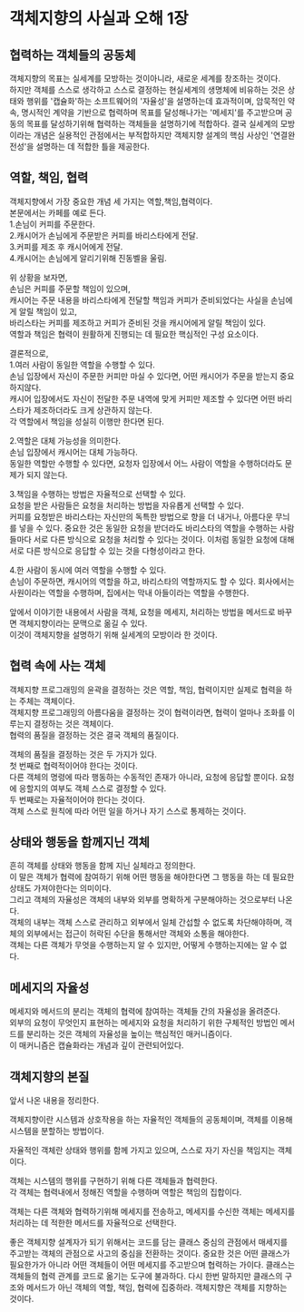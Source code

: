# 객체지향의 사실과 오해 1장
## 협력하는 객체들의 공동체
객체지향의 목표는 실세계를 모방하는 것이아니라, 새로운 세계를 창조하는 것이다.   
하지만 객체를 스스로 생각하고 스스로 결정하는 현실세계의 생명체에 비유하는 것은 상태와 행위를 '캡슐화'하는 소프트웨어의 '자율성'을 설명하는데 효과적이며, 암묵적인 약속, 명시적인 계약을 기반으로 협력하며 목표를 달성해나가는 '메세지'를 주고받으며 공동의 목표를 달성하기위해 협력하는 객체들을 설명하기에 적합하다.
결국 실세계의 모방이라는 개념은 실용적인 관점에서는 부적합하지만 객체지향 설계의 핵심 사상인 '연결완전성'을 설명하는 데 적합한 틀을 제공한다.   
   
## 역할, 책임, 협력
객체지향에서 가장 중요한 개념 세 가지는 역할,책임,협력이다.   
본문에서는 카페를 예로 든다.   
1.손님이 커피를 주문한다.   
2.캐시어가 손님에게 주문받은 커피를 바리스타에게 전달.   
3.커피를 제조 후 캐시어에게 전달.   
4.캐시어는 손님에게 알리기위해 진동벨을 울림.   
   
위 상황을 보자면,    
손님은 커피를 주문할 책임이 있으며,   
캐시어는 주문 내용을 바리스타에게 전달할 책임과 커피가 준비되었다는 사실을 손님에게 알릴 책임이 있고,   
바리스타는 커피를 제조하고 커피가 준비된 것을 캐시어에게 알릴 책임이 있다.   
역할과 책임은 협력이 원활하게 진행되는 데 필요한 핵심적인 구성 요소이다.   
   
결론적으로,   
1.여러 사람이 동일한 역할을 수행할 수 있다.   
손님 입장에서 자신이 주문한 커피만 마실 수 있다면, 어떤 캐시어가 주문을 받는지 중요하지않다.   
캐시어 입장에서도 자신이 전달한 주문 내역에 맞게 커피만 제조할 수 있다면 어떤 바리스타가 제조하더라도 크게 상관하지 않는다.   
각 역할에서 책임을 성실히 이행만 한다면 된다.   
   
2.역할은 대체 가능성을 의미한다.   
손님 입장에서 캐시어는 대체 가능하다.   
동일한 역할만 수행할 수 있다면, 요청자 입장에서 어느 사람이 역할을 수행하더라도 문제가 되지 않는다.   
   
3.책임을 수행하는 방법은 자율적으로 선택할 수 있다.   
요청을 받은 사람들은 요청을 처리하는 방법을 자유롭게 선택할 수 있다.   
커피를 요청받은 바리스타는 자신만의 독특한 방법으로 향을 더 내거나, 아름다운 무늬를 넣을 수 있다. 중요한 것은 동일한 요청을 받더라도 바리스타의 역할을 수행하는 사람들마다 서로 다른 방식으로 요청을 처리할 수 있다는 것이다.
이처럼 동일한 요청에 대해 서로 다른 방식으로 응답할 수 있는 것을 다형성이라고 한다.   
   
4.한 사람이 동시에 여러 역할을 수행할 수 있다.   
손님이 주문하면, 캐시어의 역할을 하고, 바리스타의 역할까지도 할 수 있다. 회사에서는 사원이라는 역할을 수행하며, 집에서는 막내 아들이라는 역할을 수행한다.   
   
앞에서 이야기한 내용에서 사람을 객체, 요청을 메세지, 처리하는 방법을 메서드로 바꾸면 객체지향이라는 문맥으로 옮길 수 있다.   
이것이 객체지향을 설명하기 위해 실세계의 모방이라 한 것이다.   
   
## 협력 속에 사는 객체   
객체지향 프로그래밍의 윤곽을 결정하는 것은 역할, 책임, 협력이지만 실제로 협력을 하는 주체는 객체이다.   
객체지향 프로그래밍의 아름다움을 결정하는 것이 협력이라면, 협력이 얼마나 조화를 이루는지 결정하는 것은 객체이다.   
협력의 품질을 결정하는 것은 결국 객체의 품질이다.   
   
객체의 품질을 결정하는 것은 두 가지가 있다.   
첫 번째로 협력적이어야 한다는 것이다.   
다른 객체의 명령에 따라 행동하는 수동적인 존재가 아니라, 요청에 응답할 뿐이다. 요청에 응할지의 여부도 객체 스스로 결정할 수 있다.   
두 번째로는 자율적이어야 한다는 것이다.   
객체 스스로 원칙에 따라 어떤 일을 하거나 자기 스스로 통제하는 것이다.   
   
## 상태와 행동을 함께지닌 객체
흔히 객체를 상태와 행동을 함께 지닌 실체라고 정의한다.   
이 말은 객체가 협력에 참여하기 위해 어떤 행동을 해야한다면 그 행동을 하는 데 필요한 상태도 가져야한다는 의미이다.   
그리고 객체의 자율성은 객체의 내부와 외부를 명확하게 구분해야하는 것으로부터 나온다.   
객체의 내부는 객체 스스로 관리하고 외부에서 일체 간섭할 수 없도록 차단해야하며, 객체의 외부에서는 접근이 허락된 수단을 통해서만 객체와 소통을 해야한다.   
객체는 다른 객체가 무엇을 수행하는지 알 수 있지만, 어떻게 수행하는지에는 알 수 없다.   
   
## 메세지의 자율성
메세지와 메서드의 분리는 객체의 협력에 참여하는 객체들 간의 자율성을 올려준다.   
외부의 요청이 무엇인지 표현하는 메세지와 요청을 처리하기 위한 구체적인 방법인 메서드를 분리하는 것은 객체의 자율성을 높이는 핵심적인 매커니즘이다.   
이 매커니즘은 캡슐화라는 개념과 깊이 관련되어있다.   
   
## 객체지향의 본질   
앞서 나온 내용을 정리한다.   
   
객체지향이란 시스템과 상호작용을 하는 자율적인 객체들의 공동체이며, 객체를 이용해 시스템을 분할하는 방법이다.   
   
자율적인 객체란 상태와 행위를 함께 가지고 있으며, 스스로 자기 자신을 책임지는 객체이다.   
   
객체는 시스템의 행위를 구현하기 위해 다른 객체들과 협력한다.   
각 객체는 협력내에서 정해진 역할을 수행하며 역할은 책임의 집합이다.   
   
객체는 다른 객체와 협력하기위해 메세지를 전송하고, 메세지를 수신한 객체는 메세지를 처리하는 데 적한한 메서드를 자율적으로 선택한다.   
   
좋은 객체지향 설계자가 되기 위해서는 코드를 담는 클래스 중심의 관점에서 매세지를 주고받는 객체의 관점으로 사고의 중심을 전환하는 것이다. 중요한 것은 어떤 클래스가 필요한가가 아니라 어떤 객체들이 어떤 메세지를 주고받으며 협력하는 가이다. 클래스는 객체들의 협력 관계를 코드로 옮기는 도구에 불과하다.
다시 한번 말하지만 클래스의 구조와 메서드가 아닌 객체의 역할, 책임, 협력에 집중하라. 객체지향은 객체를 지향하는 것이다.   
